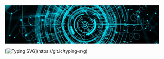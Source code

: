 ![Alt text](img/header.jpg?raw=true "Header")

[![Typing SVG](https://readme-typing-svg.herokuapp.com?font=ribbon-condensed&duration=11000&color=05737a&multiline=true&width=1350&height=200&lines=Hi%2C+welcome+to+my+profile+...)](https://git.io/typing-svg)
